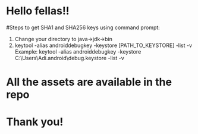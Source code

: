 # Hello fellas!!

#Steps to get SHA1 and SHA256 keys using command prompt:
1) Change your directory to java->jdk->bin
2) keytool -alias androiddebugkey -keystore [PATH_TO_KEYSTORE] -list -v
   Example:
   keytool -alias androiddebugkey -keystore C:\Users\Adi\.android\debug.keystore -list -v
   
# All the assets are available in the repo

# Thank you!
